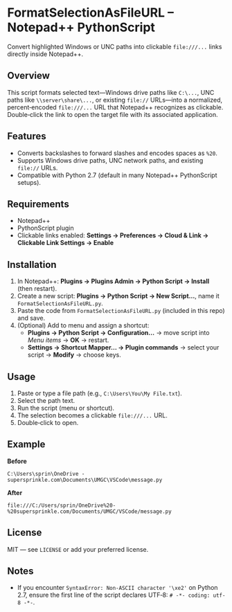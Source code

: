 # FormatSelectionAsFileURL – Notepad++ PythonScript

Convert highlighted Windows or UNC paths into clickable `file:///...` links directly inside Notepad++.

## Overview
This script formats selected text—Windows drive paths like `C:\...`, UNC paths like `\\server\share\...`, or existing `file://` URLs—into a normalized, percent‑encoded `file:///...` URL that Notepad++ recognizes as clickable. Double‑click the link to open the target file with its associated application.

## Features
- Converts backslashes to forward slashes and encodes spaces as `%20`.
- Supports Windows drive paths, UNC network paths, and existing `file://` URLs.
- Compatible with Python 2.7 (default in many Notepad++ PythonScript setups).

## Requirements
- Notepad++
- PythonScript plugin
- Clickable links enabled: **Settings → Preferences → Cloud & Link → Clickable Link Settings → Enable**

## Installation
1. In Notepad++: **Plugins → Plugins Admin → Python Script → Install** (then restart).
2. Create a new script: **Plugins → Python Script → New Script…**, name it `FormatSelectionAsFileURL.py`.
3. Paste the code from `FormatSelectionAsFileURL.py` (included in this repo) and save.
4. (Optional) Add to menu and assign a shortcut:
   - **Plugins → Python Script → Configuration…** → move script into *Menu items* → **OK** → restart.
   - **Settings → Shortcut Mapper… → Plugin commands** → select your script → **Modify** → choose keys.

## Usage
1. Paste or type a file path (e.g., `C:\Users\You\My File.txt`).  
2. Select the path text.  
3. Run the script (menu or shortcut).  
4. The selection becomes a clickable `file:///...` URL.  
5. Double‑click to open.

## Example
**Before**  
```
C:\Users\sprin\OneDrive - supersprinkle.com\Documents\UMGC\VSCode\message.py
```

**After**  
```
file:///C:/Users/sprin/OneDrive%20-%20supersprinkle.com/Documents/UMGC/VSCode/message.py
```

## License
MIT — see `LICENSE` or add your preferred license.

## Notes
- If you encounter `SyntaxError: Non-ASCII character '\xe2'` on Python 2.7, ensure the first line of the script declares UTF‑8: `# -*- coding: utf-8 -*-`.
